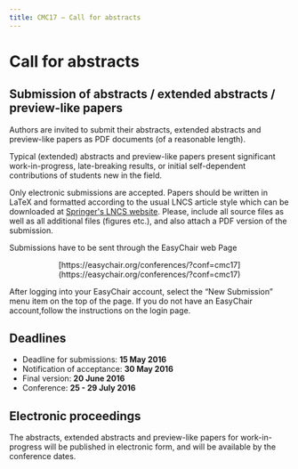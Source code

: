 ```yaml
---
title: CMC17 – Call for abstracts
---
```


Call for abstracts
======================

Submission of abstracts / extended abstracts / preview-like papers
------------------------------------------------------------------

Authors are  invited to submit their abstracts, extended abstracts and preview-like
papers as PDF documents (of a reasonable length). 

Typical  (extended)  abstracts  and  preview-like  papers  present  significant 
work-in-progress, late-breaking results,  or  initial  self-dependent contributions
of students new in the field.

Only electronic submissions are accepted. Papers should be written in LaTeX and
formatted according to the usual  LNCS article style which can be downloaded at
[Springer's LNCS website](http://www.springer.com/lncs).  Please, include all
source files as well as  all additional files (figures etc.), and also attach a
PDF version of the submission.

Submissions have to be sent through the EasyChair web Page

<p style="text-align: center;">[https://easychair.org/conferences/?conf=cmc17](https://easychair.org/conferences/?conf=cmc17)</p>

After logging  into your  EasyChair  account, select  the “New Submission” menu 
item on the top of the page. If you do not have an EasyChair account,follow the 
instructions on the login page.

Deadlines
---------

* Deadline for submissions:       **15 May 2016**
* Notification of acceptance:     **30 May 2016**
* Final version:                  **20 June 2016**
* Conference:                     **25 - 29 July 2016**

Electronic proceedings
----------------------

The abstracts, extended abstracts and preview-like papers for work-in-progress
will be published in electronic form, and will be available by the conference
dates.
